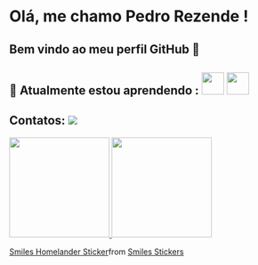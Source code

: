 # Olá, me chamo Pedro Rezende ! 
## Bem vindo ao meu perfil GitHub 👋
## 🌱 Atualmente estou aprendendo : <img src="https://cdn.jsdelivr.net/gh/devicons/devicon@latest/icons/html5/html5-original.svg" width="40" height="40" /> <img src="https://cdn.jsdelivr.net/gh/devicons/devicon@latest/icons/javascript/javascript-original.svg" width="40" height="40" />
## Contatos: <a href="https://www.linkedin.com/in/pedro-rezende-b3303231b/" target="_blank"><img loading="lazy" src="https://img.shields.io/badge/-LinkedIn-%230077B5?style=for-the-badge&logo=linkedin&logoColor=white" target="_blank"></a>   
<div>

<div>
<a href="https://github.com/Prttrem0rginal">
<img loading="lazy" height="180em" src="https://github-readme-stats.vercel.app/api/top-langs/?username=Prttrem0rginal&layout=compact&langs_count=7&theme=dracula"/>
<img loading="lazy" height="180em" src="https://github-readme-stats.vercel.app/api?username=Prttrem0rginal&show_icons=true&theme=dracula&include_all_commits=true&count_private=true"/>
</div>

[<div class="tenor-gif-embed" data-postid="10621656143369462569" data-share-method="host" data-aspect-ratio="1" data-width="100%"><a href="https://tenor.com/view/smiles-homelander-the-boys-delighted-pleased-gif-10621656143369462569">Smiles Homelander Sticker</a>from <a href="https://tenor.com/search/smiles-stickers">Smiles Stickers</a></div> <script type="text/javascript" async src="https://tenor.com/embed.js"></script>](https://tenor.com/pt-BR/view/smiles-homelander-the-boys-delighted-pleased-gif-10621656143369462569)



          

<!--
**Prttrem0rginal/Prttrem0rginal** is a ✨ _special_ ✨ repository because its `README.md` (this file) appears on your GitHub profile.

Here are some ideas to get you started:

- 🔭 I’m currently working on ...
- 🌱 I’m currently learning ...
- 👯 I’m looking to collaborate on ...
- 🤔 I’m looking for help with ...
- 💬 Ask me about ...
- 📫 How to reach me: ...
- 😄 Pronouns: ...
- ⚡ Fun fact: ...
-->

